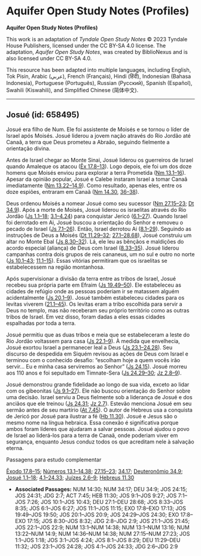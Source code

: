 # Aquifer Open Study Notes (Profiles)

**Aquifer Open Study Notes (Profiles)**

This work is an adaptation of *Tyndale Open Study Notes* © 2023 Tyndale House Publishers, licensed under the CC BY\-SA 4\.0 license. The adaptation, *Aquifer Open Study Notes*, was created by BiblioNexus and is also licensed under CC BY\-SA 4\.0\.

This resource has been adapted into multiple languages, including English, Tok Pisin, Arabic (عربي), French (Français), Hindi (हिंदी), Indonesian (Bahasa Indonesia), Portuguese (Português), Russian (Русский), Spanish (Español), Swahili (Kiswahili), and Simplified Chinese (简体中文).



--------------------------------

## Josué (id: 658495)

Josué era filho de Num. Ele foi assistente de Moisés e se tornou o líder de Israel após Moisés. Josué liderou a jovem nação através do Rio Jordão até Canaã, a terra que Deus prometeu a Abraão, seguindo fielmente a orientação divina.

Antes de Israel chegar ao Monte Sinai, Josué liderou os guerreiros de Israel quando Amaleque os atacou ([Êx 17\.8–13](https://ref.ly/Exod17:8-Exod17:13)). Logo depois, ele foi um dos doze homens que Moisés enviou para explorar a terra Prometida ([Nm 13\.1–16](https://ref.ly/Num13:1-Num13:16)). Apesar da opinião popular, Josué e Calebe instaram Israel a tomar Canaã imediatamente ([Nm 13\.22–14\.9](https://ref.ly/Num13:22-Num14:9)). Como resultado, apenas eles, entre os doze espiões, entraram em Canaã ([Nm 14\.30](https://ref.ly/Num14:30), [36–38](https://ref.ly/Num14:36-Num14:38)).

Deus ordenou Moisés a nomear Josué como seu sucessor ([Nm 27\.15–23](https://ref.ly/Num27:15-Num27:23); [Dt 34\.9](https://ref.ly/Deut34:9)). Após a morte de Moisés, Josué liderou os israelitas através do Rio Jordão ([Js 1\.1–18](https://ref.ly/Josh1:1-Josh1:18); [3\.1–4\.24](https://ref.ly/Josh3:1-Josh4:24)) para conquistar Jericó ([6\.1–27](https://ref.ly/Josh6:1-Josh6:27)). Quando Israel foi derrotado em Ai, Josué buscou a orientação do Senhor e removeu o pecado de Israel ([Js 7\.1–26](https://ref.ly/Josh7:1-Josh7:26)). Então, Israel derrotou Ai ([8\.1–29](https://ref.ly/Josh8:1-Josh8:29)). Seguindo as instruções de Deus a Moisés ([Dt 11\.29–32](https://ref.ly/Deut11:29-Deut11:32); [27\.1–28\.68](https://ref.ly/Deut27:1-Deut28:68)), Josué construiu um altar no Monte Ebal ([Js 8\.30–32](https://ref.ly/Josh8:30-Josh8:32)). Lá, ele leu as bênçãos e maldições do acordo especial (aliança) de Deus com Israel ([8\.33–35](https://ref.ly/Josh8:33-Josh8:35)). Josué liderou campanhas contra dois grupos de reis cananeus, um no sul e outro no norte ([Js 10\.1–43](https://ref.ly/Josh10:1-Josh10:43); [11\.1–15](https://ref.ly/Josh11:1-Josh11:15)). Essas vitórias permitiram que os israelitas se estabelecessem na região montanhosa.

Após supervisionar a divisão da terra entre as tribos de Israel, Josué recebeu sua própria parte em Efraim ([Js 19\.49–50](https://ref.ly/Josh19:49-Josh19:50)). Ele estabeleceu as cidades de refúgio onde as pessoas poderiam ir se matassem alguém acidentalmente ([Js 20\.1–9](https://ref.ly/Josh20:1-Josh20:9)). Josué também estabeleceu cidades para os levitas viverem ([21\.1–45](https://ref.ly/Josh21:1-Josh21:45)). Os levitas eram a tribo escolhida para servir a Deus no templo, mas não receberam seu próprio território como as outras tribos de Israel. Em vez disso, foram dadas a eles essas cidades espalhadas por toda a terra.

Josué permitiu que as duas tribos e meia que se estabeleceram a leste do Rio Jordão voltassem para casa ([Js 22\.1–9](https://ref.ly/Josh22:1-Josh22:9)). À medida que envelhecia, Josué exortou Israel a permanecer leal a Deus ([Js 23\.1–24\.28](https://ref.ly/Josh23:1-Josh24:28)). Seu discurso de despedida em Siquém revisou as ações de Deus com Israel e terminou com o conhecido desafio: “escolham hoje a quem vocês irão servir... Eu e minha casa serviremos ao Senhor” ([Js 24\.15](https://ref.ly/Josh24:15)). Josué morreu aos 110 anos e foi sepultado em Timnate\-Sera ([Js 24\.29–30](https://ref.ly/Josh24:29-Josh24:30); [Jz 2\.8–9](https://ref.ly/Judg2:8-Judg2:9)).

Josué demonstrou grande fidelidade ao longo de sua vida, exceto ao lidar com os gibeonitas ([Js 9\.1–27](https://ref.ly/Josh9:1-Josh9:27)). Ele não buscou orientação do Senhor sobre uma decisão. Israel serviu a Deus fielmente sob a liderança de Josué e dos anciãos que ele treinou ([Js 24\.31](https://ref.ly/Josh24:31); [Jz 2\.7](https://ref.ly/Judg2:7)). Estevão menciona Josué em seu sermão antes de seu martírio ([At 7\.45](https://ref.ly/Acts7:45)). O autor de Hebreus usa a conquista de Jericó por Josué para ilustrar a fé ([Hb 11\.30](https://ref.ly/Heb11:30)). Josué e Jesus são o mesmo nome na língua hebraica. Essa conexão é significativa porque ambos foram líderes que ajudaram a salvar pessoas. Josué ajudou o povo de Israel ao liderá\-los para a terra de Canaã, onde poderiam viver em segurança, enquanto Jesus conduz todos os que acreditam nele à salvação eterna.

Passagens para estudo complementar

[Êxodo 17\.8–15](https://ref.ly/Exod17:8-Exod17:15); [Números 13\.1–14\.38](https://ref.ly/Num13:1-Num14:38); [27\.15–23](https://ref.ly/Num27:15-Num27:23); [34\.17](https://ref.ly/Num34:17); [Deuteronômio 34\.9](https://ref.ly/Deut34:9); [Josué 1\.1–18](https://ref.ly/Josh1:1-Josh1:18); [4\.1–24\.33](https://ref.ly/Josh4:1-Josh24:33); [Juízes 2\.6–9](https://ref.ly/Judg2:6-Judg2:9); [Hebreus 11\.30](https://ref.ly/Heb11:30)

* **Associated Passages:** NUM 14:30; NUM 34:17; DEU 34:9; JOS 24:15; JOS 24:31; JDG 2:7; ACT 7:45; HEB 11:30; JOS 9:1–JOS 9:27; JOS 7:1–JOS 7:26; JOS 10:1–JOS 10:43; DEU 27:1–DEU 28:68; JOS 8:33–JOS 8:35; JOS 6:1–JOS 6:27; JOS 11:1–JOS 11:15; EXO 17:8–EXO 17:13; JOS 19:49–JOS 19:50; JOS 20:1–JOS 20:9; JOS 24:29–JOS 24:30; EXO 17:8–EXO 17:15; JOS 8:30–JOS 8:32; JDG 2:8–JDG 2:9; JOS 21:1–JOS 21:45; JOS 22:1–JOS 22:9; NUM 13:1–NUM 14:38; NUM 13:1–NUM 13:16; NUM 13:22–NUM 14:9; NUM 14:36–NUM 14:38; NUM 27:15–NUM 27:23; JOS 1:1–JOS 1:18; JOS 3:1–JOS 4:24; JOS 8:1–JOS 8:29; DEU 11:29–DEU 11:32; JOS 23:1–JOS 24:28; JOS 4:1–JOS 24:33; JDG 2:6–JDG 2:9


